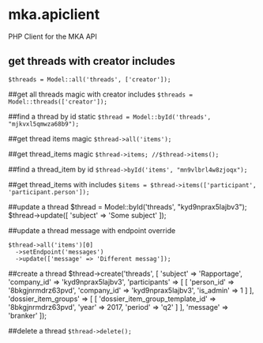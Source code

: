 # mka.apiclient
PHP Client for the MKA API

## get threads with creator includes
```$threads = Model::all('threads', ['creator']);```

##get all threads magic with creator includes
```$threads = Model::threads(['creator']);```

##find a thread by id static
```$thread = Model::byId('threads', "mjkvxl5qmwza68b9");```

##get thread items magic
```$thread->all('items');```

##get thread_items magic
```$thread->items; //$thread->items();```

##find a thread_item by id
```$thread->byId('items', "mn9vlbrl4w8zjoqx");```

##get thread_items with includes
```$items = $thread->items(['participant', 'participant.person']);```

##update a thread
$thread = Model::byId('threads', "kyd9nprax5lajbv3");
$thread->update([
  'subject' => 'Some subject'
]);

##update a thread message with endpoint override
```
$thread->all('items')[0]
  ->setEndpoint('messages')
  ->update(['message' => 'Different messag']);
  ```
    
##create a thread
		$thread->create('threads', [
			'subject' => 'Rapportage',
			'company_id' => 'kyd9nprax5lajbv3',
	    'participants' => [
		 		[
				  'person_id' => '8bkgjnrmdrz63pvd',
			    'company_id' => 'kyd9nprax5lajbv3',
				  'is_admin' => 1
				]
			],
			'dossier_item_groups' => [
				[
					'dossier_item_group_template_id' => '8bkgjnrmdrz63pvd',
					'year' => 2017,
					'period' => 'q2'
				]
			],
			'message' => 'branker'
		]);

##delete a thread
```$thread->delete();```
